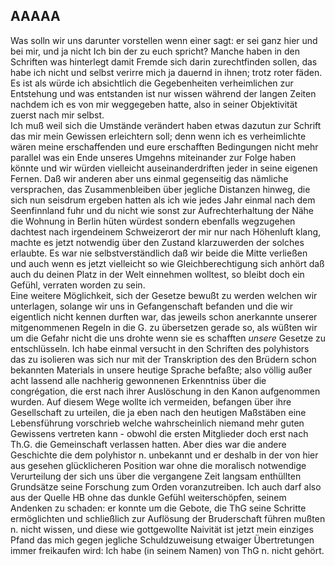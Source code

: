 ## AAAAA
 Was solln wir uns darunter vorstellen wenn einer sagt: er sei ganz hier und bei mir, und ja nicht Ich bin der zu euch spricht? Manche haben in den Schriften was hinterlegt damit Fremde sich darin zurechtfinden sollen, das habe ich nicht und selbst verirre mich ja dauernd in ihnen; trotz roter fäden. Es ist als würde ich absichtlich die Gegebenheiten verheimlichen zur Entstehung und was entstanden ist nur wissen während der langen Zeiten nachdem ich es von mir weggegeben hatte, also in seiner Objektivität zuerst nach mir selbst.   
Ich muß weil sich die Umstände verändert haben etwas dazutun zur Schrift das mir mein Gewissen erleichtern soll; denn wenn ich es verheimlichte wären meine erschaffenden und eure erschafften Bedingungen nicht mehr parallel was ein Ende unseres Umgehns miteinander zur Folge haben könnte und wir würden vielleicht auseinanderdriften jeder in seine eigenen Fernen. Daß wir anderen aber uns einmal gegenseitig das nämliche versprachen, das Zusammenbleiben über jegliche Distanzen hinweg, die sich nun seisdrum ergeben hatten als ich wie jedes Jahr einmal nach dem Seenfinnland fuhr und du nicht wie sonst zur Aufrechterhaltung der Nähe die Wohnung in Berlin hüten würdest sondern ebenfalls wegzugehen dachtest nach irgendeinem Schweizerort der mir nur nach Höhenluft klang, machte es jetzt notwendig über den Zustand klarzuwerden der solches erlaubte. Es war nie selbstverständlich daß wir beide die Mitte verließen und auch wenn es jetzt vielleicht so wie Gleichberechtigung sich anhört daß auch du deinen Platz in der Welt einnehmen wolltest, so bleibt doch ein Gefühl, verraten worden zu sein.    
Eine weitere Möglichkeit, sich der Gesetze bewußt zu werden welchen wir unterlagen, solange wir uns in Gefangenschaft befanden und die wir eigentlich nicht kennen durften war, das jeweils schon anerkannte unserer mitgenommenen Regeln in die G. zu übersetzen gerade so, als wüßten wir um die Gefahr nicht die uns drohte wenn sie es schafften *unsere* Gesetze zu entschlüsseln. Ich habe einmal versucht in den Schriften des polyhistors das zu isolieren was sich nur mit der Transkription des den Brüdern schon bekannten Materials in unsere heutige Sprache befaßte; also völlig außer acht lassend alle nachherig gewonnenen Erkenntniss über die congrégation, die erst nach ihrer Auslöschung in den Kanon aufgenommen wurden. Auf diesem Wege wollte ich vermeiden, befangen über ihre Gesellschaft zu urteilen, die ja eben nach den heutigen Maßstäben eine Lebensführung vorschrieb welche wahrscheinlich niemand mehr guten Gewissens vertreten kann - obwohl die ersten Mitglieder doch erst nach Th.G. die Gemeinschaft verlassen hatten. Aber dies war die andere Geschichte die dem polyhistor n. unbekannt und er deshalb in der von hier aus gesehen glücklicheren Position war ohne die moralisch notwendige Verurteilung der sich uns über die vergangene Zeit langsam enthüllten Grundsätze seine Forschung zum Orden voranzutreiben. Ich auch darf also aus der Quelle HB ohne das dunkle Gefühl weiterschöpfen, seinem Andenken zu schaden: er konnte um die Gebote, die ThG seine Schritte ermöglichten und schließlich zur Auflösung der Bruderschaft führen mußten n. nicht wissen, und diese wie gottgewollte Naivität ist jetzt mein einziges Pfand das mich gegen jegliche Schuldzuweisung etwaiger Übertretungen immer freikaufen wird: Ich habe (in seinem Namen) von ThG n. nicht gehört.   
